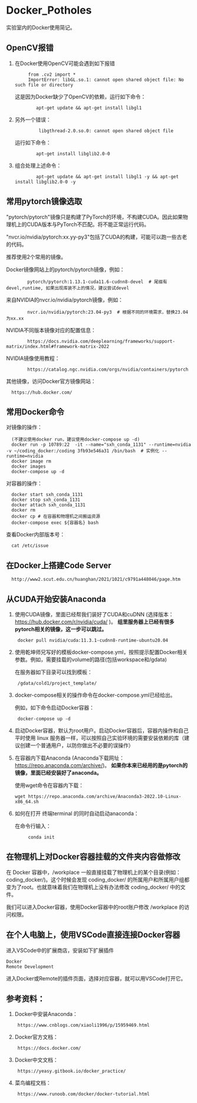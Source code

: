 # Docker_Potholes 
实验室内的Docker使用简记。

## OpenCV报错

1. 在Docker使用OpenCV可能会遇到如下报错

            from .cv2 import *
            ImportError: libGL.so.1: cannot open shared object file: No such file or directory
   
   这是因为Docker缺少了OpenCV的依赖，运行如下命令：
   
               apt-get update && apt-get install libgl1
      
2. 另外一个错误：

                libgthread-2.0.so.0: cannot open shared object file
      
   运行如下命令：
 
               apt-get install libglib2.0-0

3. 组合处理上述命令：

               apt-get update && apt-get install libgl1 -y && apt-get install libglib2.0-0 -y
    
## 常用pytorch镜像选取

"pytorch/pytorch"镜像只是构建了PyTorch的环境，不构建CUDA。因此如果物理机上的CUDA版本与PyTorch不匹配。将不能正常运行代码。

"nvcr.io/nvidia/pytorch:xx.yy-py3"包括了CUDA的构建，可能可以跑一些古老的代码。

推荐使用2个常用的镜像。

Docker镜像网站上的pytorch/pytorch镜像，例如：

            pytorch/pytorch:1.13.1-cuda11.6-cudnn8-devel  # 尾缀有devel,runtime, 如果出现库装不上的情况，建议尝试devel
            
来自NVIDIA的nvcr.io/nvidia/pytorch镜像，例如：

            nvcr.io/nvidia/pytorch:23.04-py3  # 根据不同的环境需求，替换23.04为xx.xx
            
NVIDIA不同版本镜像对应的配置信息：

            https://docs.nvidia.com/deeplearning/frameworks/support-matrix/index.html#framework-matrix-2022
            
NVIDIA镜像使用教程：

            https://catalog.ngc.nvidia.com/orgs/nvidia/containers/pytorch
            
其他镜像，访问Docker官方镜像网站：
      
      https://hub.docker.com/
            
## 常用Docker命令

对镜像的操作：

      (不建议使用docker run，建议使用docker-compose up -d)
      docker run -p 10789:22  -it --name="sxh_conda_1131" --runtime=nvidia -v ~/coding_docker:/coding 3fb93e546a31 /bin/bash  # 实例化 --runtime=nvidia
      docker image rm
      docker images
      docker-compose up -d

对容器的操作：

      docker start sxh_conda_1131
      docker stop sxh_conda_1131
      docker attach sxh_conda_1131
      docker rm
      docker cp # 在容器和物理机之间搬运资源
      docker-compose exec ${容器名} bash
      
 查看Docker内部版本号：
            
      cat /etc/issue 
## 在Docker上搭建Code Server
      http://www2.scut.edu.cn/huanghan/2021/1021/c9791a448046/page.htm
## 从CUDA开始安装Anaconda

1. 使用CUDA镜像，里面已经帮我们装好了CUDA和cuDNN (选择版本：https://hub.docker.com/r/nvidia/cuda/ )。 
**组里服务器上已经有很多pytorch相关的镜像，这一步可以跳过。**

        docker pull nvidia/cuda:11.3.1-cudnn8-runtime-ubuntu20.04

2. 使用乾坤师兄写好的模板docker-compose.yml，按照提示配置Docker相关参数。例如，需要挂载的volume的路径(包括workspace和/gdata)
   
   在服务器如下目录可以找到模板：
    
        /gdata/cold1/project_template/

3. docker-compose相关的操作命令在docker-compose.yml已经给出。

    例如，如下命令启动Docker容器：

        docker-compose up -d

4. 启动Docker容器，默认为root用户。启动Docker容器后，容器内操作和自己平时使用 linux 服务器一样，可以按照自己实验环境的需要安装依赖的库（建议创建一个普通用户，以防你做出不必要的误操作）

5. 在容器内下载Anaconda (Anaconda下载网址：https://repo.anaconda.com/archive/)。
**如果你本来已经用的是pytorch的镜像，里面已经安装好了anaconda。**

   使用wget命令在容器内下载：

       wget https://repo.anaconda.com/archive/Anaconda3-2022.10-Linux-x86_64.sh
6. 如何在打开 终端terminal 的同时自动启动anaconda：

   在命令行输入：
   
            conda init

## 在物理机上对Docker容器挂载的文件夹内容做修改

在 Docker 容器中，/workplace 一般直接挂载了物理机上的某个目录(例如：coding_docker/)。这个时候会发现 coding_docker/ 的所属用户和所属用户组都变为了root。也就意味着我们在物理机上没有办法修改 coding_docker/ 中的文件。

我们可以进入Docker容器，使用Docker容器中的root账户修改 /workplace 的访问权限。

## 在个人电脑上，使用VSCode直接连接Docker容器

进入VSCode中的扩展商店，安装如下扩展插件

    Docker
    Remote Development

进入Docker或Remote的插件页面，选择对应容器，就可以用VSCode打开它。

## 参考资料：
1. Docker中安装Anaconda：

        https://www.cnblogs.com/xiaoli1996/p/15959469.html
        
2. Docker官方文档：

        https://docs.docker.com/
      
3. Docker中文文档：

        https://yeasy.gitbook.io/docker_practice/

4. 菜鸟编程文档：
            
        https://www.runoob.com/docker/docker-tutorial.html
